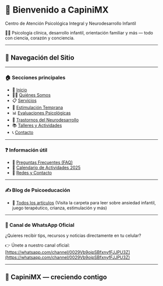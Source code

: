 <link rel="icon" href="favicon.png" type="image/png">
<link rel="stylesheet" href="style.css">


# 💙 Bienvenido a CapiniMX

Centro de Atención Psicológica Integral y Neurodesarrollo Infantil

👩‍⚕️ Psicología clínica, desarrollo infantil, orientación familiar y más — todo con ciencia, corazón y conciencia.

---

## 🧭 Navegación del Sitio

---

### 🏠 Secciones principales

- 🧠 [Inicio](../contenido_web/inicio.md)
- 👩‍⚕️ [Quiénes Somos](../contenido_web/quienes_somos.md)
- 📋 [Servicios](../contenido_web/servicios.md)
- 👶 [Estimulación Temprana](../contenido_web/estimulacion_temprana.md)
- 📊 [Evaluaciones Psicológicas](../contenido_web/evaluaciones.md)
- 🧩 [Trastornos del Neurodesarrollo](../contenido_web/trastornos.md)
- 📚 [Talleres y Actividades](../contenido_web/talleres.md)
- 📞 [Contacto](../contenido_web/contacto.md)

---

### ❓ Información útil

- 📌 [Preguntas Frecuentes (FAQ)](../FAQ.md)
- 📅 [Calendario de Actividades 2025](calendario_actividades_2025.md)
- 🧾 [Redes y Contacto](../REDES_Y_CONTACTO.md)

---

### ✍️ Blog de Psicoeducación

- 📖 [Todos los artículos](../blog/)
  (Visita la carpeta para leer sobre ansiedad infantil, juego terapéutico, crianza, estimulación y más)

---

### 📲 Canal de WhatsApp Oficial

¿Quieres recibir tips, recursos y noticias directamente en tu celular?

👉 Únete a nuestro canal oficial:  
[https://whatsapp.com/channel/0029Vb9oipSBfxnyfFJJPU3Z](https://whatsapp.com/channel/0029Vb9oipSBfxnyfFJJPU3Z)

---

## 🧠 CapiniMX — creciendo contigo

